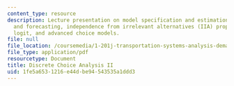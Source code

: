 ```yaml
---
content_type: resource
description: Lecture presentation on model specification and estimation, aggregation
  and forecasting, independence from irrelevant alternatives (IIA) property, nested
  logit, and advanced choice models.
file: null
file_location: /coursemedia/1-201j-transportation-systems-analysis-demand-and-economics-fall-2008/1fe5a6531216e44dbe94543535a1ddd3_MIT1_201JF08_lec04.pdf
file_type: application/pdf
resourcetype: Document
title: Discrete Choice Analysis II
uid: 1fe5a653-1216-e44d-be94-543535a1ddd3
---
```

